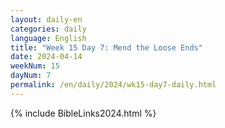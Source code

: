 ```yaml
---
layout: daily-en
categories: daily
language: English
title: "Week 15 Day 7: Mend the Loose Ends"
date: 2024-04-14
weekNum: 15
dayNum: 7
permalink: /en/daily/2024/wk15-day7-daily.html
---
```



{% include BibleLinks2024.html %}

